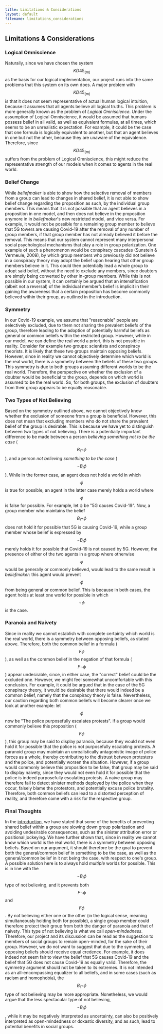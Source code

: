 ```yaml
---
title: Limitations & Considerations
layout: default
filename: limitations_considerations
--- 
```

## Limitations & Considerations

### Logical Omniscience

Naturally, since we have chosen the system $$KD45_{(m)}$$ as the basis for our logical implementation, our project runs into the same problems that this system on its own does.
A major problem with $$KD45_{(m)}$$ is that it does not seem representative of actual human logical intuition, because it assumes that all agents believe all logical truths.
This problem is more generally known as the problem of _Logical Omniscience_.
Under the assumption of Logical Omniscience, it would be assumed that humans possess belief in all valid, as well as equivalent formulas, at all times, which seems to be an unrealistic expectation.
For example, it could be the case that one formula is logically equivalent to another, but that an agent believes in one but not the other, because they are unaware of the equivalence.
Therefore, since $$KD45_{(m)}$$ suffers from the problem of Logical Omniscience, this might reduce the representative strength of our models when it comes to agents in the real world.

### Belief Change

While _beliefmaker_ is able to show how the selective removal of members from a group can lead to changes in shared belief, it is not able to show belief change regarding the proposition as such, by the individual group members.
This means that it is not possible that an agent believes in a proposition in one model, and then does not believe in the proposition anymore in in _beliefmaker_'s new restricted model, and vice versa.
For example, it would not be possible for a remaining group member to believe that 5G towers are causing Covid-19 after the removal of any number of group members, if that group member has not already believed it before the removal.
This means that our system cannot represent many interpersonal social psychological mechanisms that play a role in group polarization.
One example of such a phenomenon would be conspiracy cascades (Sunstein & Vermeule, 2009), by which group members who previously did not believe in a conspiracy theory may adopt the belief upon hearing that other group members believe in it.
This could then potentially lead a whole group to adopt said belief, without the need to exclude any members, since doubters are simply being converted by other in-group members.
While this is not possible in our system, it can certainly be argued that an intensification (albeit not a reversal) of the individual member’s belief is implicit in their gaining the awareness that a certain proposition has become commonly believed within their group, as outlined in the introduction.

### Symmetry

In our Covid-19 example, we assume that "reasonable" people are selectively excluded, due to them not sharing the prevalent beliefs of the group, therefore leading to the adoption of potentially harmful beliefs as general or common beliefs within the restricted group.
However, while in our model, we can define the real world a priori, this is not possible in reality.
Consider for example two groups: scientists and conspiracy theorists.
It is likely that these two groups maintain opposing beliefs.
However, since in reality we cannot objectively determine which world is the real world, there is a symmetry between the beliefs of these two groups.
This symmetry is due to both groups assuming different worlds to be the real world.
Therefore, the perspective on whether the exclusion of a doubter would be beneficial to the group, depends on which world is assumed to be the real world.
So, for both groups, the exclusion of doubters from their group appears to be equally reasonable.

### Two Types of Not Believing 

Based on the symmetry outlined above, we cannot objectively know whether the exclusion of someone from a group is beneficial.
However, this does not mean that excluding members who do not share the prevalent belief of the group is desirable.
This is because we have yet to distinguish between two types of not believing.
There is a potentially important difference to be made between a person _believing something not to be the case_ ($$B_i ¬ϕ$$), and a person _not believing something to be the case_ ($$¬B_i ϕ$$).
While in the former case, an agent does not hold a world in which $$ϕ$$ is true for possible, an agent in the latter case merely holds a world where $$ϕ$$ is false for possible.
For example, let ϕ be "5G causes Covid-19".
Now, a group member who maintains the belief $$B_i ¬ϕ$$ does not hold it for possible that 5G is causing Covid-19, while a group member whose belief is expressed by $$¬B_i ϕ$$ merely holds it for possible that Covid-19 is not caused by 5G.
However, the presence of either of the two agents in a group where otherwise $$ϕ$$ would be generally or commonly believed, would lead to the same result in _beliefmaker_: this agent would prevent $$ϕ$$ from being general or common belief.
This is because in both cases, the agent holds at least one world for possible in which $$¬ϕ$$ is the case.
 
### Paranoia and Naivety 

Since in reality we cannot establish with complete certainty which world is the real world, there is a symmetry between opposing beliefs, as stated above.
Therefore, both the common belief in a formula ($$F ϕ$$), as well as the common belief in the negation of that formula ($$F ¬ϕ$$) appear undesirable, since, in either case, the "correct" belief could be the excluded one.
However, we might feel somewhat uncomfortable with this conclusion.
For example, it could be argued that in the case of the 5G conspiracy theory, it would be desirable that there would indeed be a common belief, namely that the conspiracy theory is false.
Nevertheless, our caution regarding both common beliefs will become clearer once we look at another example: let $$ϕ$$ now be "The police purposefully escalates protests".
If a group would commonly believe this proposition ($$F ϕ$$), this group may be said to display paranoia, because they would not even hold it for possible that the police is not purposefully escalating protests.
A paranoid group may maintain an unrealistically antagonistic image of police forces as a whole, thereby contributing to the distrust between protesters and the police, and potentially worsen the situation.
However, if a group would commonly believe this proposition to be false, that group may be said to display naivety, since they would not even hold it for possible that the police is indeed purposefully escalating protests.
A naive group may therefore fail to detect sinister methods deployed by the police when they occur, falsely blame the protestors, and potentially excuse police brutality.
Therefore, both common beliefs can lead to a distorted perception of reality, and therefore come with a risk for the respective group.

### Final Thoughts 

In the [introduction](https://bick95.github.io/beliefmaker/index), we have stated that some of the benefits of preventing shared belief within a group are slowing down group polarization and avoiding undesirable consequences, such as the sinister attribution error or positional jockeying.
We have further shown that, since in reality we cannot know which world is the real world, there is a symmetry between opposing beliefs.
Based on our argument, it should therefore be the goal to prevent both the general/common belief in something to be the case, as well as the general/common belief in it not being the case, with respect to one's group.
A possible solution here is to always hold _multiple_ worlds for possible.
This is in line with the $$¬B_i ϕ$$ type of not believing, and it prevents both $$F ¬ϕ$$ and $$F ϕ$$.
By not believing either one or the other (in the logical sense, meaning simultaneously holding both for possible), a single group member could therefore protect their group from both the danger of paranoia and that of naivety.
This type of not believing is what we call _open-mindedness_.
Therefore, our project and its discussion can be read as the suggestion to members of social groups to remain open-minded, for the sake of their group.
However, we do not want to suggest that due to the symmetry, all opposing beliefs should receive equal credence.
For example, it does indeed not seem fair to view the belief that 5G causes Covid-19 and the belief that 5G does not cause Covid-19 as equally valid.
Therefore, the symmetry argument should not be taken to its extremes.
It is not intended as an all-encompassing equalizer to all beliefs, and in some cases (such as racism and homophobia), the $$B_i ¬ϕ$$ type of not believing may be more appropriate.
Nonetheless, we would argue that the less spectacular type of not believing, $$¬B_i ϕ$$, while it may be negatively interpreted as uncertainty, can also be positively interpreted as open-mindedness or doxastic diversity, and as such, lead to potential benefits in social groups.